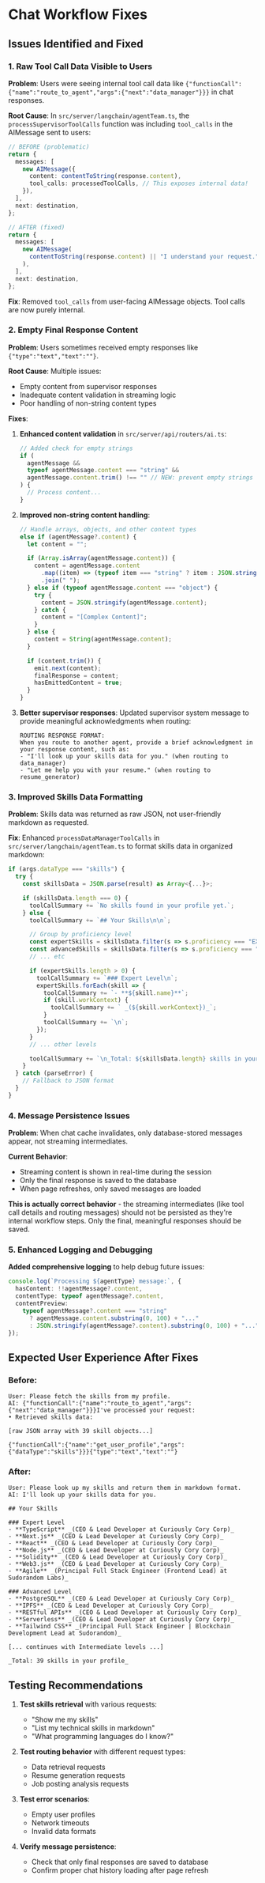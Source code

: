 # Chat Workflow Fixes

## Issues Identified and Fixed

### 1. Raw Tool Call Data Visible to Users

**Problem**: Users were seeing internal tool call data like `{"functionCall":{"name":"route_to_agent","args":{"next":"data_manager"}}}` in chat responses.

**Root Cause**: In `src/server/langchain/agentTeam.ts`, the `processSupervisorToolCalls` function was including `tool_calls` in the AIMessage sent to users:

```typescript
// BEFORE (problematic)
return {
  messages: [
    new AIMessage({
      content: contentToString(response.content),
      tool_calls: processedToolCalls, // This exposes internal data!
    }),
  ],
  next: destination,
};

// AFTER (fixed)
return {
  messages: [
    new AIMessage(
      contentToString(response.content) || "I understand your request.",
    ),
  ],
  next: destination,
};
```

**Fix**: Removed `tool_calls` from user-facing AIMessage objects. Tool calls are now purely internal.

### 2. Empty Final Response Content

**Problem**: Users sometimes received empty responses like `{"type":"text","text":""}`.

**Root Cause**: Multiple issues:

- Empty content from supervisor responses
- Inadequate content validation in streaming logic
- Poor handling of non-string content types

**Fixes**:

1. **Enhanced content validation** in `src/server/api/routers/ai.ts`:

   ```typescript
   // Added check for empty strings
   if (
     agentMessage &&
     typeof agentMessage.content === "string" &&
     agentMessage.content.trim() !== "" // NEW: prevent empty strings
   ) {
     // Process content...
   }
   ```

2. **Improved non-string content handling**:

   ```typescript
   // Handle arrays, objects, and other content types
   else if (agentMessage?.content) {
     let content = "";

     if (Array.isArray(agentMessage.content)) {
       content = agentMessage.content
         .map((item) => (typeof item === "string" ? item : JSON.stringify(item)))
         .join(" ");
     } else if (typeof agentMessage.content === "object") {
       try {
         content = JSON.stringify(agentMessage.content);
       } catch {
         content = "[Complex Content]";
       }
     } else {
       content = String(agentMessage.content);
     }

     if (content.trim()) {
       emit.next(content);
       finalResponse = content;
       hasEmittedContent = true;
     }
   }
   ```

3. **Better supervisor responses**: Updated supervisor system message to provide meaningful acknowledgments when routing:
   ```
   ROUTING RESPONSE FORMAT:
   When you route to another agent, provide a brief acknowledgment in your response content, such as:
   - "I'll look up your skills data for you." (when routing to data_manager)
   - "Let me help you with your resume." (when routing to resume_generator)
   ```

### 3. Improved Skills Data Formatting

**Problem**: Skills data was returned as raw JSON, not user-friendly markdown as requested.

**Fix**: Enhanced `processDataManagerToolCalls` in `src/server/langchain/agentTeam.ts` to format skills data in organized markdown:

```typescript
if (args.dataType === "skills") {
  try {
    const skillsData = JSON.parse(result) as Array<{...}>;

    if (skillsData.length === 0) {
      toolCallSummary += `No skills found in your profile yet.`;
    } else {
      toolCallSummary += `## Your Skills\n\n`;

      // Group by proficiency level
      const expertSkills = skillsData.filter(s => s.proficiency === "EXPERT");
      const advancedSkills = skillsData.filter(s => s.proficiency === "ADVANCED");
      // ... etc

      if (expertSkills.length > 0) {
        toolCallSummary += `### Expert Level\n`;
        expertSkills.forEach(skill => {
          toolCallSummary += `- **${skill.name}**`;
          if (skill.workContext) {
            toolCallSummary += ` _(${skill.workContext})_`;
          }
          toolCallSummary += `\n`;
        });
      }
      // ... other levels

      toolCallSummary += `\n_Total: ${skillsData.length} skills in your profile_\n\n`;
    }
  } catch (parseError) {
    // Fallback to JSON format
  }
}
```

### 4. Message Persistence Issues

**Problem**: When chat cache invalidates, only database-stored messages appear, not streaming intermediates.

**Current Behavior**:

- Streaming content is shown in real-time during the session
- Only the final response is saved to the database
- When page refreshes, only saved messages are loaded

**This is actually correct behavior** - the streaming intermediates (like tool call details and routing messages) should not be persisted as they're internal workflow steps. Only the final, meaningful responses should be saved.

### 5. Enhanced Logging and Debugging

**Added comprehensive logging** to help debug future issues:

```typescript
console.log(`Processing ${agentType} message:`, {
  hasContent: !!agentMessage?.content,
  contentType: typeof agentMessage?.content,
  contentPreview:
    typeof agentMessage?.content === "string"
      ? agentMessage.content.substring(0, 100) + "..."
      : JSON.stringify(agentMessage?.content).substring(0, 100) + "...",
});
```

## Expected User Experience After Fixes

### Before:

```
User: Please fetch the skills from my profile.
AI: {"functionCall":{"name":"route_to_agent","args":{"next":"data_manager"}}}I've processed your request:
• Retrieved skills data:

[raw JSON array with 39 skill objects...]

{"functionCall":{"name":"get_user_profile","args":{"dataType":"skills"}}}{"type":"text","text":""}
```

### After:

```
User: Please look up my skills and return them in markdown format.
AI: I'll look up your skills data for you.

## Your Skills

### Expert Level
- **TypeScript** _(CEO & Lead Developer at Curiously Cory Corp)_
- **Next.js** _(CEO & Lead Developer at Curiously Cory Corp)_
- **React** _(CEO & Lead Developer at Curiously Cory Corp)_
- **Node.js** _(CEO & Lead Developer at Curiously Cory Corp)_
- **Solidity** _(CEO & Lead Developer at Curiously Cory Corp)_
- **Web3.js** _(CEO & Lead Developer at Curiously Cory Corp)_
- **Agile** _(Principal Full Stack Engineer (Frontend Lead) at Sudorandom Labs)_

### Advanced Level
- **PostgreSQL** _(CEO & Lead Developer at Curiously Cory Corp)_
- **IPFS** _(CEO & Lead Developer at Curiously Cory Corp)_
- **RESTful APIs** _(CEO & Lead Developer at Curiously Cory Corp)_
- **Serverless** _(CEO & Lead Developer at Curiously Cory Corp)_
- **Tailwind CSS** _(Principal Full Stack Engineer | Blockchain Development Lead at Sudorandom)_

[... continues with Intermediate levels ...]

_Total: 39 skills in your profile_
```

## Testing Recommendations

1. **Test skills retrieval** with various requests:

   - "Show me my skills"
   - "List my technical skills in markdown"
   - "What programming languages do I know?"

2. **Test routing behavior** with different request types:

   - Data retrieval requests
   - Resume generation requests
   - Job posting analysis requests

3. **Test error scenarios**:

   - Empty user profiles
   - Network timeouts
   - Invalid data formats

4. **Verify message persistence**:
   - Check that only final responses are saved to database
   - Confirm proper chat history loading after page refresh
